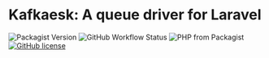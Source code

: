 # Kafkaesk: A queue driver for Laravel

![Packagist Version](https://img.shields.io/packagist/v/aplr/kafkaesk?style=flat-square)
![GitHub Workflow Status](https://img.shields.io/github/workflow/status/aplr/kafkaesk/Tests?style=flat-square)
![PHP from Packagist](https://img.shields.io/packagist/php-v/aplr/kafkaesk?style=flat-square)
[![GitHub license](https://img.shields.io/github/license/aplr/kafkaesk?style=flat-square)](https://github.com/aplr/kafkaesk/blob/master/LICENSE)

